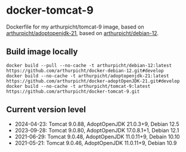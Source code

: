 # docker-tomcat-9

Dockerfile for my arthurpicht/tomcat-9 image, based on
[arthurpicht/adoptopenjdk-21](https://github.com/arthurpicht/docker-adoptOpenJDK-21), based on
[arthurpicht/debian-12](https://github.com/arthurpicht/docker-debian-12).

## Build image locally

    docker build --pull --no-cache -t arthurpicht/debian-12:latest https://github.com/arthurpicht/docker-debian-12.git#develop
    docker build --no-cache -t arthurpicht/adoptopenjdk-21:latest https://github.com/arthurpicht/docker-adoptOpenJDK-21.git#develop 
    docker build --no-cache -t arthurpicht/tomcat-9:latest https://github.com/arthurpicht/docker-tomcat-9.git

## Current version level

* 2024-04-23: Tomcat 9.0.88, AdoptOpenJDK 21.0.3+9, Debian 12.5
* 2023-09-28: Tomcat 9.0.80, AdoptOpenJDK 17.0.8.1+1, Debian 12.1
* 2021-06-29: Tomcat 9.0.48, AdoptOpenJDK 11.0.11+9, Debain 10.10
* 2021-05-21: Tomcat 9.0.46, AdoptOpenJDK 11.0.11+9, Debian 10.9


